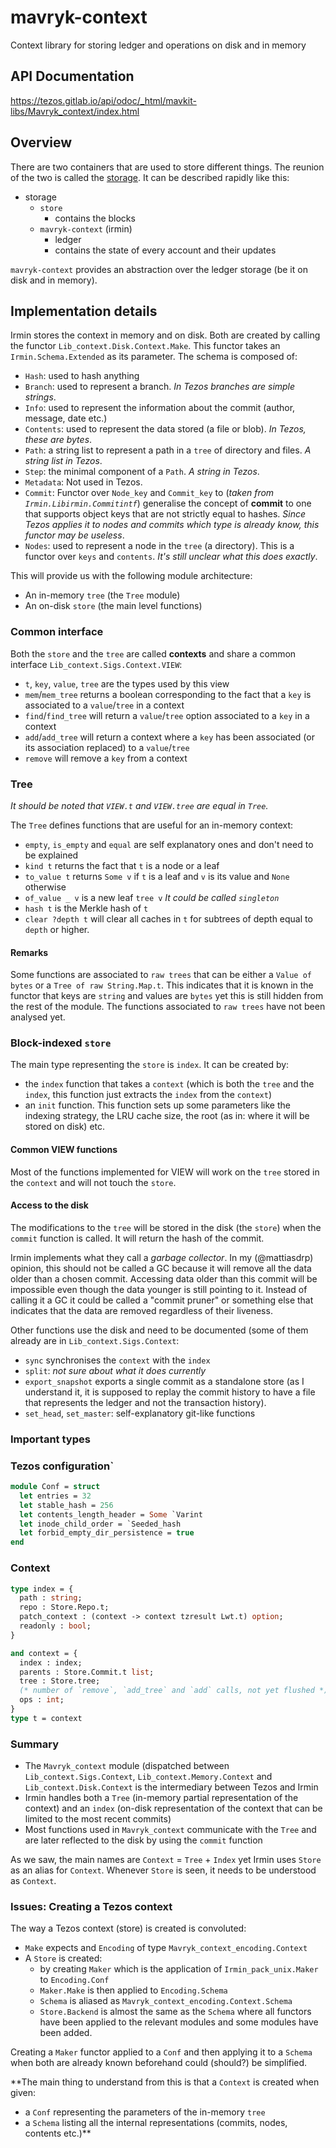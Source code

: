 # mavryk-context

<!-- Summary line: One sentence about this component. -->
Context library for storing ledger and operations on disk and in memory

## API Documentation

<https://tezos.gitlab.io/api/odoc/_html/mavkit-libs/Mavryk_context/index.html>

## Overview

There are two containers that are used to store different things. The reunion of the two is called the [storage](http://tezos.gitlab.io/shell/storage.html). It can be described rapidly like this:

- storage
  - `store`
    - contains the blocks
  - `mavryk-context` (irmin)
    - ledger
    - contains the state of every account and their updates

`mavryk-context` provides an abstraction over the ledger storage (be it on disk and in memory).

## Implementation details

Irmin stores the context in memory and on disk. Both are created by calling the functor `Lib_context.Disk.Context.Make`. This functor takes an `Irmin.Schema.Extended` as its parameter. The schema is composed of:
- `Hash`: used to hash anything
- `Branch`: used to represent a branch. *In Tezos branches are simple strings*.
- `Info`: used to represent the information about the commit (author, message, date etc.)
- `Contents`: used to represent the data stored (a file or blob). *In Tezos, these are bytes*.
- `Path`: a string list to represent a path in a `tree` of directory and files. *A string list in Tezos*.
- `Step`: the minimal component of a `Path`. *A string in Tezos*.
- `Metadata`: Not used in Tezos.
- `Commit`: Functor over `Node_key` and `Commit_key` to (*taken from `Irmin.Libirmin.Commitintf`*) generalise the concept of **commit** to one that supports object keys that are not strictly equal to hashes. *Since Tezos applies it to nodes and commits which type is already know, this functor may be useless*.
- `Nodes`: used to represent a node in the `tree` (a directory). This is a functor over `keys` and `contents`. *It's still unclear what this does exactly*.

This will provide us with the following module architecture:
- An in-memory `tree` (the `Tree` module)
- An on-disk `store` (the main level functions)

### Common interface

Both the `store` and the `tree` are called **contexts** and share a common interface `Lib_context.Sigs.Context.VIEW`:
- `t`, `key`, `value`, `tree` are the types used by this view
- `mem`/`mem_tree` returns a boolean corresponding to the fact that a `key` is associated to a `value`/`tree` in a context
- `find`/`find_tree` will return a `value`/`tree` option associated to a `key` in a context
- `add`/`add_tree` will return a context where a `key` has been associated (or its association replaced) to a `value`/`tree`
- `remove` will remove a `key` from a context

### Tree

*It should be noted that `VIEW.t` and `VIEW.tree` are equal in `Tree`.*

The `Tree` defines functions that are useful for an in-memory context:

- `empty`, `is_empty` and `equal` are self explanatory ones and don't need to be explained
- `kind t` returns the fact that `t` is a node or a leaf
- `to_value t` returns `Some v` if `t` is a leaf and `v` is its value and `None` otherwise
- `of_value _ v` is a new leaf `tree v` *It could be called `singleton`*
- `hash t` is the Merkle hash of `t`
- `clear ?depth t` will clear all caches in `t` for subtrees of depth equal to `depth` or higher.

#### Remarks

Some functions are associated to `raw trees` that can be either a `Value of bytes` or a `Tree of raw String.Map.t`. This indicates that it is known in the functor that keys are `string` and values are `bytes` yet this is still hidden from the rest of the module. The functions associated to `raw trees` have not been analysed yet.

### Block-indexed `store`

The main type representing the `store` is `index`. It can be created by:
- the `index` function that takes a `context` (which is both the `tree` and the `index`, this function just extracts the `index` from the `context`)
- an `init` function. This function sets up some parameters like the indexing strategy, the LRU cache size, the root (as in: where it will be stored on disk) etc.

#### Common VIEW functions

Most of the functions implemented for VIEW will work on the `tree` stored in the `context` and will not touch the `store`.

#### Access to the disk

The modifications to the `tree` will be stored in the disk (the `store`) when the `commit` function is called. It will return the hash of the commit.

Irmin implements what they call a *garbage collector*. In my (@mattiasdrp) opinion, this should not be called a GC because it will remove all the data older than a chosen commit. Accessing data older than this commit will be impossible even though the data younger is still pointing to it. Instead of calling it a GC it could be called a "commit pruner" or something else that indicates that the data are removed regardless of their liveness.

Other functions use the disk and need to be documented (some of them already are in `Lib_context.Sigs.Context`:
- `sync` synchronises the `context` with the `index`
- `split`: *not sure about what it does currently*
- `export_snapshot` exports a single commit as a standalone store (as I understand it, it is supposed to replay the commit history to have a file that represents the ledger and not the transaction history).
- `set_head`, `set_master`: self-explanatory git-like functions

### Important types

### Tezos configuration`

```ocaml
module Conf = struct
  let entries = 32
  let stable_hash = 256
  let contents_length_header = Some `Varint
  let inode_child_order = `Seeded_hash
  let forbid_empty_dir_persistence = true
end
```

### Context

```ocaml
type index = {
  path : string;
  repo : Store.Repo.t;
  patch_context : (context -> context tzresult Lwt.t) option;
  readonly : bool;
}

and context = {
  index : index;
  parents : Store.Commit.t list;
  tree : Store.tree;
  (* number of `remove`, `add_tree` and `add` calls, not yet flushed *)
  ops : int;
}
type t = context
```

### Summary

- The `Mavryk_context` module (dispatched between `Lib_context.Sigs.Context`, `Lib_context.Memory.Context` and `Lib_context.Disk.Context` is the intermediary between Tezos and Irmin
- Irmin handles both a `Tree` (in-memory partial representation of the context) and an `index` (on-disk representation of the context that can be limited to the most recent commits)
- Most functions used in `Mavryk_context` communicate with the `Tree` and are later reflected to the disk by using the `commit` function

As we saw, the main names are `Context` = `Tree` + `Index` yet Irmin uses `Store` as an alias for `Context`. Whenever `Store` is seen, it needs to be understood as `Context`.

### Issues: Creating a Tezos context

The way a Tezos context (store) is created is convoluted:
- `Make` expects and `Encoding` of type `Mavryk_context_encoding.Context`
- A `Store` is created:
  - by creating `Maker` which is the application of `Irmin_pack_unix.Maker` to `Encoding.Conf`
  - `Maker.Make` is then applied to `Encoding.Schema`
  - `Schema` is aliased as `Mavryk_context_encoding.Context.Schema`
  - `Store.Backend` is almost the same as the `Schema` where all functors have been applied to the relevant modules and some modules have been added.

Creating a `Maker` functor applied to a `Conf` and then applying it to a `Schema` when both are already known beforehand could (should?) be simplified.

**The main thing to understand from this is that a `Context` is created when given:
   - a `Conf` representing the parameters of the in-memory `tree`
   - a `Schema` listing all the internal representations (commits, nodes, contents etc.)**
